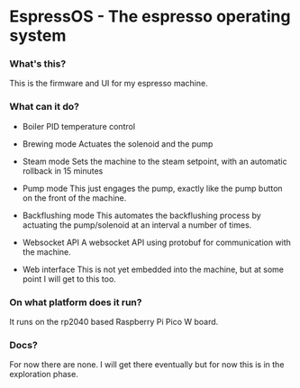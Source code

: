 # EspressOS - The espresso operating system

### What's this?
This is the firmware and UI for my espresso machine.

### What can it do?
- Boiler PID temperature control

- Brewing mode
Actuates the solenoid and the pump

- Steam mode
Sets the machine to the steam setpoint, with an automatic rollback in 15 minutes

- Pump mode
This just engages the pump, exactly like the pump button on the front of the machine.

- Backflushing mode
This automates the backflushing process by actuating the pump/solenoid at an interval a number of times.

- Websocket API
A websocket API using protobuf for communication with the machine.

- Web interface
This is not yet embedded into the machine, but at some point I will get to this too.

### On what platform does it run?
It runs on the rp2040 based Raspberry Pi Pico W board.

### Docs?
For now there are none.
I will get there eventually but for now this is in the exploration phase.
